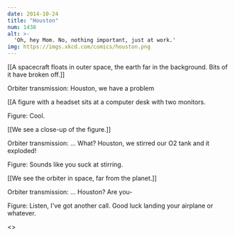 ```yaml
---
date: 2014-10-24
title: "Houston"
num: 1438
alt: >-
  'Oh, hey Mom. No, nothing important, just at work.'
img: https://imgs.xkcd.com/comics/houston.png
---
```

[[A spacecraft floats in outer space, the earth far in the background. Bits of it have broken off.]]

Orbiter transmission: Houston, we have a problem

[[A figure with a headset sits at a computer desk with two monitors.

Figure: Cool.

[[We see a close-up of the figure.]]

Orbiter transmission: ... What? Houston, we stirred our O2 tank and it exploded!

Figure: Sounds like you suck at stirring.

[[We see the orbiter in space, far from the planet.]]

Orbiter transmission: ... Houston? Are you-

Figure: Listen, I've got another call. Good luck landing your airplane or whatever. 

<<Click>>

